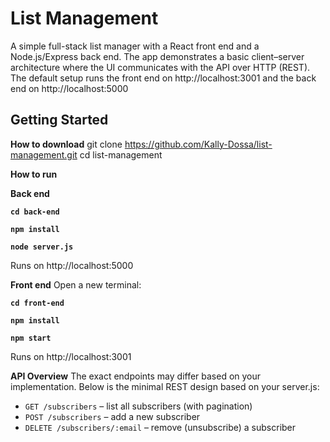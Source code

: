 # List Management

A simple full-stack list manager with a React front end and a Node.js/Express back end. The app demonstrates a basic client–server architecture where the UI communicates with the API over HTTP (REST). 
The default setup runs the front end on http://localhost:3001 and the back end on http://localhost:5000

## Getting Started
**How to download**
git clone https://github.com/Kally-Dossa/list-management.git
cd list-management

**How to run**

**Back end**

**`cd back-end`**

**`npm install`**

**`node server.js`**

Runs on http://localhost:5000

**Front end**
Open a new terminal:

**`cd front-end`**

**`npm install`**

**`npm start`**

Runs on http://localhost:3001

**API Overview**
The exact endpoints may differ based on your implementation. Below is the minimal REST design based on your server.js:

- `GET /subscribers` – list all subscribers (with pagination)
- `POST /subscribers` – add a new subscriber
- `DELETE /subscribers/:email` – remove (unsubscribe) a subscriber
